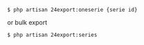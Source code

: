 ```
$ php artisan 24export:oneserie {serie id}
```
or bulk export
```
$ php artisan 24export:series
```

